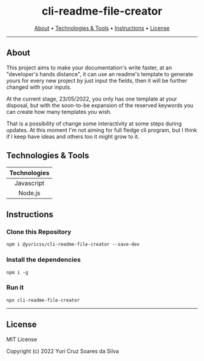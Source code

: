 <h1 align="center">cli-readme-file-creator</h1>

<div> 
    <p align="center">
        <a href="#about">About</a> •
        <a href="#techs">Technologies & Tools</a> •
        <a href="#instructions">Instructions</a> •
        <a href="#license">License</a>
    </p>
</div>


---

<h2 id="about">About</h2>

This project aims to make your documentation's write faster, at an "developer's hands distance", it can use an readme's template to generate yours for every new project by just input the fields, then it will be further changed with your inputs.

At the current stage, 23/05/2022, you only has one template at your disposal, but with the soon-to-be expansion of the reserved keywords you can create how many templates you wish.

That is a possibility of change some interactivity at some steps during updates.
At this moment I'm not aiming for full fledge cli program, but I think if I keep have ideas and others too it might grow to it.

<h2 id="techs">Technologies & Tools</h2>

| Technologies |
|:---:|
| Javascript |
| Node.js |


<h2 id="instructions">Instructions</h2>

<h3>Clone this Repository</h3>

```shell
npm i @yuricss/cli-readme-file-creator --save-dev
```

<h3>Install the dependencies</h3>

```shell
npm i -g
```

<h3>Run it</h3>

```shell
npx cli-readme-file-creator
```



---


<h2 id="license">License</h2>

MIT License

Copyright (c) 2022 Yuri Cruz Soares da Silva
